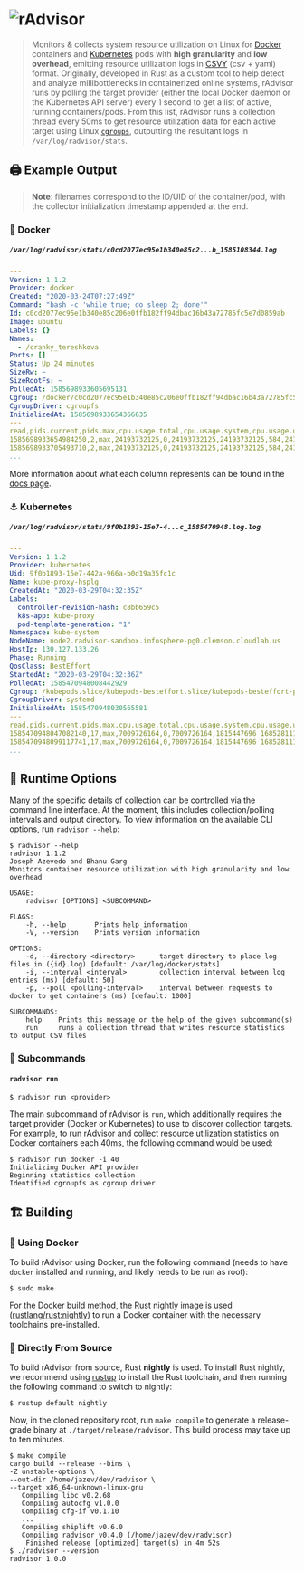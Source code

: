 # ![rAdvisor](https://i.imgur.com/aYdn3MV.png)

> Monitors & collects system resource utilization on Linux for [Docker](https://www.docker.com/) containers and [Kubernetes](https://kubernetes.io/) pods with **high granularity** and **low overhead**, emitting resource utilization logs in [CSVY](https://csvy.org/) (csv + yaml) format. Originally, developed in Rust as a custom tool to help detect and analyze millibottlenecks in containerized online systems, rAdvisor runs by polling the target provider (either the local Docker daemon or the Kubernetes API server) every 1 second to get a list of active, running containers/pods. From this list, rAdvisor runs a collection thread every 50ms to get resource utilization data for each active target using Linux [`cgroups`](https://access.redhat.com/documentation/en-us/red_hat_enterprise_linux/6/html/resource_management_guide/ch01), outputting the resultant logs in `/var/log/radvisor/stats`.

## 🖨️ Example Output

> **Note**: filenames correspond to the ID/UID of the container/pod, with the collector initialization timestamp appended at the end.

### 🐋 Docker

##### `/var/log/radvisor/stats/c0cd2077ec95e1b340e85c2...b_1585108344.log`

```yaml
---
Version: 1.1.2
Provider: docker
Created: "2020-03-24T07:27:49Z"
Command: "bash -c 'while true; do sleep 2; done'"
Id: c0cd2077ec95e1b340e85c206e0ffb182ff94dbac16b43a72785fc5e7d0859ab
Image: ubuntu
Labels: {}
Names:
  - /cranky_tereshkova
Ports: []
Status: Up 24 minutes
SizeRw: ~
SizeRootFs: ~
PolledAt: 1585698933605695131
Cgroup: /docker/c0cd2077ec95e1b340e85c206e0ffb182ff94dbac16b43a72785fc5e7d0859ab
CgroupDriver: cgroupfs
InitializedAt: 1585698933654366635
---
read,pids.current,pids.max,cpu.usage.total,cpu.usage.system,cpu.usage.user,cpu.usage.percpu,cpu.stat.user,cpu.stat.system,cpu.throttling.periods,cpu.throttling.throttled.count,cpu.throttling.throttled.time,memory.usage.current,memory.usage.max,memory.limit.hard,memory.limit.soft,memory.failcnt,memory.hierarchical_limit.memory,memory.hierarchical_limit.memoryswap,memory.cache,memory.rss.all,memory.rss.huge,memory.mapped,memory.swap,memory.paged.in,memory.paged.out,memory.fault.total,memory.fault.major,memory.anon.inactive,memory.anon.active,memory.file.inactive,memory.file.active,memory.unevictable,blkio.service.bytes,blkio.service.ios,blkio.service.time,blkio.queued,blkio.wait,blkio.merged,blkio.time,blkio.sectors
1585698933654984250,2,max,24193732125,0,24193732125,24193732125,584,241,0,0,0,100966400,3927359488,9223372036854771712,9223372036854771712,0,9223372036854771712,,19013632,79917056,0,2273280,,1448094,1423941,2052934,310,79712256,204800,14966784,4046848,0,"8:0 Read 34787328,8:0 Write 74403840,8:0 Sync 37494784,8:0 Async 71696384,8:0 Total 109191168,Total 109191168","8:0 Read 1736,8:0 Write 24054,8:0 Sync 15904,8:0 Async 9886,8:0 Total 25790,Total 25790","8:0 Read 553729709,8:0 Write 467872175,8:0 Sync 569993511,8:0 Async 451608373,8:0 Total 1021601884,Total 1021601884","8:0 Read 0,8:0 Write 0,8:0 Sync 0,8:0 Async 0,8:0 Total 0,Total 0","8:0 Read 341027463,8:0 Write 183051407147,8:0 Sync 710185876,8:0 Async 182682248734,8:0 Total 183392434610,Total 183392434610","8:0 Read 112,8:0 Write 5989,8:0 Sync 112,8:0 Async 5989,8:0 Total 6101,Total 6101",8:0 1677059003,8:0 213264
1585698933705493710,2,max,24193732125,0,24193732125,24193732125,584,241,0,0,0,100966400,3927359488,9223372036854771712,9223372036854771712,0,9223372036854771712,,19013632,79917056,0,2273280,,1448094,1423941,2052934,310,79712256,204800,14966784,4046848,0,"8:0 Read 34787328,8:0 Write 74403840,8:0 Sync 37494784,8:0 Async 71696384,8:0 Total 109191168,Total 109191168","8:0 Read 1736,8:0 Write 24054,8:0 Sync 15904,8:0 Async 9886,8:0 Total 25790,Total 25790","8:0 Read 553729709,8:0 Write 467872175,8:0 Sync 569993511,8:0 Async 451608373,8:0 Total 1021601884,Total 1021601884","8:0 Read 0,8:0 Write 0,8:0 Sync 0,8:0 Async 0,8:0 Total 0,Total 0","8:0 Read 341027463,8:0 Write 183051407147,8:0 Sync 710185876,8:0 Async 182682248734,8:0 Total 183392434610,Total 183392434610","8:0 Read 112,8:0 Write 5989,8:0 Sync 112,8:0 Async 5989,8:0 Total 6101,Total 6101",8:0 1677059003,8:0 213264
...
```

More information about what each column represents can be found in the [docs page](https://github.com/elba-kubernetes/radvisor/blob/master/docs/collecting.md).

### ⚓ Kubernetes

##### `/var/log/radvisor/stats/9f0b1893-15e7-4...c_1585470948.log.log`

```yaml
---
Version: 1.1.2
Provider: kubernetes
Uid: 9f0b1893-15e7-442a-966a-b0d19a35fc1c
Name: kube-proxy-hsplg
CreatedAt: "2020-03-29T04:32:35Z"
Labels:
  controller-revision-hash: c8bb659c5
  k8s-app: kube-proxy
  pod-template-generation: "1"
Namespace: kube-system
NodeName: node2.radvisor-sandbox.infosphere-pg0.clemson.cloudlab.us
HostIp: 130.127.133.26
Phase: Running
QosClass: BestEffort
StartedAt: "2020-03-29T04:32:36Z"
PolledAt: 1585470948008442929
Cgroup: /kubepods.slice/kubepods-besteffort.slice/kubepods-besteffort-pod9f0b1893_15e7_442a_966a_b0d19a35fc1c.slice
CgroupDriver: systemd
InitializedAt: 1585470948030565581
---
read,pids.current,pids.max,cpu.usage.total,cpu.usage.system,cpu.usage.user,cpu.usage.percpu,cpu.stat.user,cpu.stat.system,cpu.throttling.periods,cpu.throttling.throttled.count,cpu.throttling.throttled.time,memory.usage.current,memory.usage.max,memory.limit.hard,memory.limit.soft,memory.failcnt,memory.hierarchical_limit.memory,memory.hierarchical_limit.memoryswap,memory.cache,memory.rss.all,memory.rss.huge,memory.mapped,memory.swap,memory.paged.in,memory.paged.out,memory.fault.total,memory.fault.major,memory.anon.inactive,memory.anon.active,memory.file.inactive,memory.file.active,memory.unevictable,blkio.service.bytes,blkio.service.ios,blkio.service.time,blkio.queued,blkio.wait,blkio.merged,blkio.time,blkio.sectors
1585470948047082140,17,max,7009726164,0,7009726164,1815447696 1685281115 1688834976 1640529633 173096 513545 762835 0 85256 0 3989326 374099 0 0 350908 307147 0 0 0 0 1093337 450393 1354485 205130 3359333 313783 4052594 0 3541008 0 16083586 1245576 1916663 1761707 46435538 4895736 15666894 40298012 13581147 16821610,330,182,0,0,0,15884288,17481728,9223372036854771712,9223372036854771712,0,270399004672,,372736,9756672,0,0,,39575,37102,96626,0,0,7618560,2412544,98304,0,"8:0 Read 299008,8:0 Write 12288,8:0 Sync 311296,8:0 Async 0,8:0 Total 311296,Total 311296","8:0 Read 15,8:0 Write 3,8:0 Sync 18,8:0 Async 0,8:0 Total 18,Total 18","8:0 Read 82648611,8:0 Write 3070793,8:0 Sync 85719404,8:0 Async 0,8:0 Total 85719404,Total 85719404","8:0 Read 0,8:0 Write 0,8:0 Sync 0,8:0 Async 0,8:0 Total 0,Total 0","8:0 Read 205655826,8:0 Write 3368384,8:0 Sync 209024210,8:0 Async 0,8:0 Total 209024210,Total 209024210","8:0 Read 0,8:0 Write 0,8:0 Sync 0,8:0 Async 0,8:0 Total 0,Total 0",8:0 97277586,8:0 608
1585470948099117741,17,max,7009726164,0,7009726164,1815447696 1685281115 1688834976 1640529633 173096 513545 762835 0 85256 0 3989326 374099 0 0 350908 307147 0 0 0 0 1093337 450393 1354485 205130 3359333 313783 4052594 0 3541008 0 16083586 1245576 1916663 1761707 46435538 4895736 15666894 40298012 13581147 16821610,330,182,0,0,0,15884288,17481728,9223372036854771712,9223372036854771712,0,270399004672,,372736,9756672,0,0,,39575,37102,96626,0,0,7618560,2412544,98304,0,"8:0 Read 299008,8:0 Write 12288,8:0 Sync 311296,8:0 Async 0,8:0 Total 311296,Total 311296","8:0 Read 15,8:0 Write 3,8:0 Sync 18,8:0 Async 0,8:0 Total 18,Total 18","8:0 Read 82648611,8:0 Write 3070793,8:0 Sync 85719404,8:0 Async 0,8:0 Total 85719404,Total 85719404","8:0 Read 0,8:0 Write 0,8:0 Sync 0,8:0 Async 0,8:0 Total 0,Total 0","8:0 Read 205655826,8:0 Write 3368384,8:0 Sync 209024210,8:0 Async 0,8:0 Total 209024210,Total 209024210","8:0 Read 0,8:0 Write 0,8:0 Sync 0,8:0 Async 0,8:0 Total 0,Total 0",8:0 97277586,8:0 608
...
```

## 📜 Runtime Options

Many of the specific details of collection can be controlled via the command line interface. At the moment, this includes collection/polling intervals and output directory. To view information on the available CLI options, run `radvisor --help`:

```console
$ radvisor --help
radvisor 1.1.2
Joseph Azevedo and Bhanu Garg
Monitors container resource utilization with high granularity and low overhead

USAGE:
    radvisor [OPTIONS] <SUBCOMMAND>

FLAGS:
    -h, --help       Prints help information
    -V, --version    Prints version information

OPTIONS:
    -d, --directory <directory>      target directory to place log files in ({id}.log) [default: /var/log/docker/stats]
    -i, --interval <interval>        collection interval between log entries (ms) [default: 50]
    -p, --poll <polling-interval>    interval between requests to docker to get containers (ms) [default: 1000]

SUBCOMMANDS:
    help    Prints this message or the help of the given subcommand(s)
    run     runs a collection thread that writes resource statistics to output CSV files
```

### 🧮 Subcommands

#### `radvisor run`

```console
$ radvisor run <provider>
```

The main subcommand of rAdvisor is `run`, which additionally requires the target provider (Docker or Kubernetes) to use to discover collection targets. For example, to run rAdvisor and collect resource utilization statistics on Docker containers each 40ms, the following command would be used:

```console
$ radvisor run docker -i 40
Initializing Docker API provider
Beginning statistics collection
Identified cgroupfs as cgroup driver
```

## 🏗️ Building

### 🐋 Using Docker

To build rAdvisor using Docker, run the following command (needs to have `docker` installed and running, and likely needs to be run as root):

```
$ sudo make
```

For the Docker build method, the Rust nightly image is used ([rustlang/rust:nightly](https://hub.docker.com/r/rustlang/rust/)) to run a Docker container with the necessary toolchains pre-installed.

### 💽 Directly From Source

To build rAdvisor from source, Rust **nightly** is used. To install Rust nightly, we recommend using [rustup](https://rustup.rs/) to install the Rust toolchain, and then running the following command to switch to nightly:

```
$ rustup default nightly
```

Now, in the cloned repository root, run `make compile` to generate a release-grade binary at `./target/release/radvisor`. This build process may take up to ten minutes.

```console
$ make compile
cargo build --release --bins \
-Z unstable-options \
--out-dir /home/jazev/dev/radvisor \
--target x86_64-unknown-linux-gnu
   Compiling libc v0.2.68
   Compiling autocfg v1.0.0
   Compiling cfg-if v0.1.10
   ...
   Compiling shiplift v0.6.0
   Compiling radvisor v0.4.0 (/home/jazev/dev/radvisor)
    Finished release [optimized] target(s) in 4m 52s
$ ./radvisor --version
radvisor 1.0.0
```
